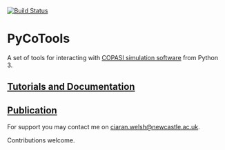 [![Build Status](https://travis-ci.com/CiaranWelsh/pycotools3.svg?branch=master)](https://travis-ci.com/CiaranWelsh/pycotools3)

# PyCoTools

A set of tools for interacting with [COPASI simulation software](http://copasi.org/) from Python 3. 

## [Tutorials and Documentation](http://pycotools.readthedocs.io/en/latest/)

## <a href=https://academic.oup.com/bioinformatics/advance-article/doi/10.1093/bioinformatics/bty409/5001390>Publication</a>

For support you may contact me on ciaran.welsh@newcastle.ac.uk. 

Contributions welcome. 








